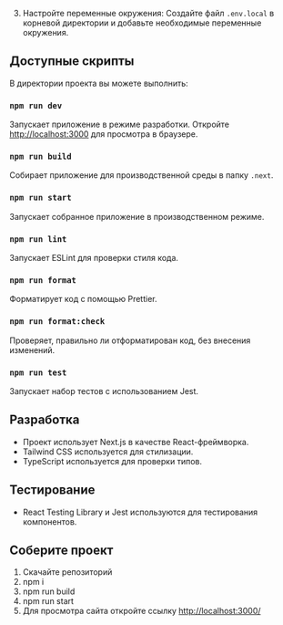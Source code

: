 
3. Настройте переменные окружения:
Создайте файл `.env.local` в корневой директории и добавьте необходимые переменные окружения.

## Доступные скрипты

В директории проекта вы можете выполнить:

### `npm run dev`

Запускает приложение в режиме разработки.
Откройте [http://localhost:3000](http://localhost:3000) для просмотра в браузере.

### `npm run build`

Собирает приложение для производственной среды в папку `.next`.

### `npm run start`

Запускает собранное приложение в производственном режиме.

### `npm run lint`

Запускает ESLint для проверки стиля кода.

### `npm run format`

Форматирует код с помощью Prettier.

### `npm run format:check`

Проверяет, правильно ли отформатирован код, без внесения изменений.

### `npm run test`

Запускает набор тестов с использованием Jest.

## Разработка

- Проект использует Next.js в качестве React-фреймворка.
- Tailwind CSS используется для стилизации.
- TypeScript используется для проверки типов.

## Тестирование
- React Testing Library и Jest используются для тестирования компонентов.

## Соберите проект

1. Скачайте репозиторий
2. npm i
3. npm run build
4. npm run start
5. Для просмотра сайта откройте ссылку [http://localhost:3000/](http://localhost:3000/)
